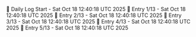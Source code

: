 📅 Daily Log Start - Sat Oct 18 12:40:18 UTC 2025
📌 Entry 1/13 - Sat Oct 18 12:40:18 UTC 2025
📌 Entry 2/13 - Sat Oct 18 12:40:18 UTC 2025
📌 Entry 3/13 - Sat Oct 18 12:40:18 UTC 2025
📌 Entry 4/13 - Sat Oct 18 12:40:18 UTC 2025
📌 Entry 5/13 - Sat Oct 18 12:40:18 UTC 2025
